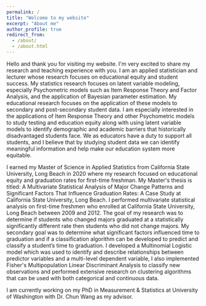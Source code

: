 ```yaml
---
permalink: /
title: "Welcome to my website"
excerpt: "About me"
author_profile: true
redirect_from: 
  - /about/
  - /about.html
---
```


Hello and thank you for visiting my website. I'm very excited to share my research and teaching experience with you. I am an applied statistician and lecturer whose research focuses on educational equity and student success. My statistics research focuses on latent variable modeling, especially Psychometric models such as Item Response Theory and Factor Analysis, and the application of Bayesian parameter estimation. My educational research focuses on the application of these models to secondary and post-secondary student data. I am especially interested in the applications of Item Response Theory and other Psychometric models to study testing and education equity along with using latent variable models to identify demographic and academic barriers that historically disadvantaged students face. We as educators have a duty to support all students, and I believe that by studying student data we can identify meaningful information and help make our education system more equitable.

I earned my Master of Science in Applied Statistics from California State University, Long Beach in 2020 where my research focused on educational equity and graduation rates for first-time freshman. My Master's thesis is titled: A Multivariate Statistical Analysis of Major Change Patterns and Significant Factors That Influence Graduation Rates: A Case Study at California State University, Long Beach. I performed multivariate statistical analysis on first-time freshmen who enrolled at California State University, Long Beach between 2009 and 2012. The goal of my research was to determine if students who changed majors graduated at a statistically significantly different rate then students who did not change majors. My secondary goal was to determine what significant factors influenced time to graduation and if a classification algorithm can be developed to predict and classify a student’s time to graduation. I developed a Multinomial Logistic model which was used to identify and describe relationships between predictor variables and a multi-level dependent variable, I also implemented Fisher's Multipopulation Linear Discriminant Analysis to classify new observations and performed extensive research on clustering algorithms that can be used with both categorical and continuous data.

I am currently working on my PhD in Measurement & Statistics at University of Washington with Dr. Chun Wang as my advisor.


